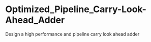 # Optimized_Pipeline_Carry-Look-Ahead_Adder
Design a high performance and pipeline carry look ahead adder
